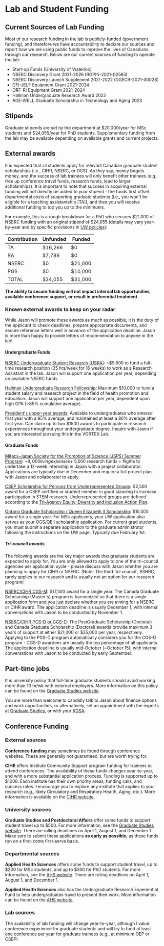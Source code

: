# Lab and Student Funding

## Current Sources of Lab Funding
Most of our research funding in the lab is publicly-funded (government funding), and therefore we have accountability to declare our sources and report how we are using public funds to improve the lives of Canadians through our research. Below are our current sources of funding to operate the lab:
* Start-up Funds (University of Waterloo)
* NSERC Discovery Grant 2021-2026 (RGPIN-2021-02563)
* NSERC Discovery Launch Supplement 2021-2022 (DGECR-2021-00028)
* CFI-JELF Equipment Grant 2021-2024
* ORF-RI Equipment Grant 2021-2024
* Hallman Undergraduate Research Award 2023
* AGE-WELL Graduate Scholarship in Technology and Aging 2023

## Stipends
Graduate stipends are set by the department at $20,000/year for MSc students and $24,055/year for PhD students. Supplementary funding from the lab may be available depending on available grants and current projects.

## External awards
It is expected that all students apply for relevant Canadian graduate student scholarships (i.e., CIHR, NSERC, or OGS). As they say, money begets money, and the success of lab trainees will only benefit other trainees (e.g., free up conference travel funds, research funds, lead to larger scholarships). It is important to note that success in acquiring external funding will not directly be added to your stipend - the funds first offset departmental costs of supporting graduate students (i.e., you won't be eligible for a teaching assistantship [TA]), and then you will receive additional funding to top you up to the minimums.

For example, this is a rough breakdown for a PhD who secures $21,000 of NSERC funding with an original stipend of $24,055 (details may vary year-by-year and by specific provisions in [UW policies](https://uwaterloo.ca/graduate-studies-postdoctoral-affairs/current-students/internal-waterloo-awards/presidents-graduate-scholarship)):

| Contribution | Unfunded | Funded |
| ---- | ---- | ---- |
| TA | $16,266 | $0 |
| RA | $7,789 | $0 |
| NSERC | $0 | $21,000 |
| PGS | $0 | $10,000 |
| TOTAL | $24,055 | $31,000 |


**The ability to secure funding will not impact internal lab opportunities, available conference support, or result in preferential treatment.**

### Known external awards to keep on your radar
While Jason will promote these awards as much as possible, it is the duty of the applicant to check deadlines, prepare appropriate documents, and secure reference letters well in advance of the application deadline. Jason is more than happy to provide letters of recommendation to anyone in the lab!

#### Undergraduate Funds
[NSERC Undergraduate Student Research (USRA)](https://www.nserc-crsng.gc.ca/Students-Etudiants/UG-PC/USRA-BRPC_eng.asp): ~$5,600 to fund a full-time research position (35 hrs/week for 16 weeks) to work as a Research Assistant in the lab. Jason will support one application per year, depending on available NSERC funds.

[Hallman Undergraduate Research Fellowship](https://uwaterloo.ca/applied-health-sciences/faculty-staff/research-funding/hallman-undergraduate-research-fellowship): Maximum $10,000 to fund a student salary and research project in the field of health promotion and education. Jason will support one application per year, dependent upon high GPA (>85% cumulative average).

[President's upper-year awards](https://uwaterloo.ca/student-awards-financial-aid/undergraduate-awards/presidents-upper-year-awards#:~:text=each%20award%20name.-,President's%20Research%20Award,either%20in%20person%20or%20remotely): Available to undergraduates who entered first year with a 95% average, and maintained at least a 80% average after first year. Can claim up to two $1500 awards to participate in research experiences throughout your undergraduate degree. Inquire with Jason if you are interested pursuing this in the VORTEX Lab.

#### Graduate Funds
[Mitacs-Japan Society for the Promotion of Science (JSPS) Summer Program](https://www.mitacs.ca/en/programs/globalink/mitacs-jsps-summer-program): ~$8,000 living expenses + ~$5,000 research funds + flights to undertake a 12-week internship in Japan with a project collaborator. Applications are typically due in December and require a full project plan with Jason and collaborator to apply.

[CSEP Scholarship for Persons from Underrepresented Groups](https://csep.ca/en/about-csep/awards--grants-/csep-scholarship-for-persons-from-underrepresented-groups-): $2,500 award for a CSEP certified or student member in good standing to increase participation in STEM research. Underrepresented groups are defined according to the [Tri-Agency Equity, Diversity and Inclusion Action Plan](https://www.nserc-crsng.gc.ca/NSERC-CRSNG/EDI-EDI/Dimensions-Charter_Dimensions-Charte_eng.asp).

[Ontario Graduate Scholarship / Queen Elizabeth II Scholarship](https://uwaterloo.ca/graduate-studies-postdoctoral-affairs/current-students/external-awards/ontario-graduate-scholarship-ogs-and-queen-elizabeth-ii): $15,000 award for a single year. For MSc applicants, your UW application also serves as your OGS/QEII scholarship application. For current grad students, you must submit a separate application to the graduate administrator following the instructions on the UW page. Typically due February 1st.

##### Tri-council awards
The following awards are the key major awards that graduate students are expected to apply for. You are only allowed to apply to one of the tri-council agencies per application cycle - please discuss with Jason whether you are planning to apply for CIHR or NSERC. (Note: The third 'tri-council', SSHRC, rarely applies to our research and is usually not an option for our research program)

[NSERC/CIHR CGS-M](https://www.nserc-crsng.gc.ca/students-etudiants/pg-cs/cgsm-bescm_eng.asp): $17,500 award for a single year. The Canada Graduate Scholarship (Master's) program is harmonized so that there is a single application form and you just declare whether you are aiming for a NSERC or CIHR award. The application deadline is usually December 1, with internal conversations with Jason to be conducted by November 1.

[NSERC/CIHR PGS-D or CGS-D](https://www.nserc-crsng.gc.ca/students-etudiants/pg-cs/bellandpostgrad-belletsuperieures_eng.asp): The PostGraduate Scholarship (Doctoral) and Canada Graduate Scholarship (Doctoral) awards provide maximum 3 years of support at either $21,000 or $35,000 per year, respectively. Applying to the PGS-D program automatically considers you for the CGS-D program - CGS-D awardees are usually the top percentage of all applicants. The application deadline is usually mid-October (~October 15), with internal conversations with Jason to be conducted by early September.


## Part-time jobs
It is university policy that full-time graduate students should avoid working more than 10 hr/wk with external employers. More information on this policy can be found on the [Graduate Studies website](https://uwaterloo.ca/graduate-studies-academic-calendar/general-information-and-regulations/full-time-students).

You are more than welcome to candidly talk to Jason about finance options and work opportunities, or alternatively, set an appointment with the experts at [Graduate Studies](https://uwaterloo.ca/graduate-studies-postdoctoral-affairs/future-students/funding-your-education), or with your [KGSA](https://uwaterloo.ca/kinesiology-graduate-student-association/).

## Conference Funding
### External sources
**Conference funding** may sometimes be found through conference websites. These are generally not guaranteed, but are worth trying for.

**CIHR** offers Institute Community Support program funding for trainees to attend conferences. The availability of these funds changes year-to-year, and with a more substantial application process. Funding is supported up to $1000. Each institute has their own priority areas, funding calls, and success rates. I encourage you to explore any institute that applies to your research (e.g., likely Circulatory and Respiratory Health, Aging, etc.). More information is available on the [CIHR website](https://cihr-irsc.gc.ca/e/36078.html).

### University sources
**Graduate Studies and Postdoctoral Affairs** offer some funds to support student travel up to $500. For more information, see the [Graduate Studies website](https://uwaterloo.ca/forms/graduate-studies/graduate-studies-research-travel-assistantship-application).
There are rolling deadlines on April 1, August 1, and December 1. Make sure to submit these applications **as early as possible**, as these funds run on a first-come first-serve basis.

### Departmental sources
**Applied Health Sciences** offers some funds to support student travel, up to $200 for MSc students, and up to $300 for PhD students. For more information, see the [AHS website](https://uwaterloo.ca/applied-health-sciences/current-graduates/policies-procedures/travel-assistance-and-travel-claims).
There are rolling deadlines on April 1, August 1, and December 1.

**Applied Health Sciences** also has the Undergraduate Research Experiential Fund to help undergraduates travel to present their work. More information can be found on the [AHS website](https://uwaterloo.ca/applied-health-sciences/current-undergraduates/funding-awards).

### Lab sources
The availability of lab funding will change year-to-year, although I value conference experience for graduate students and will try to fund at least one conference per year for graduate trainees (e.g., at minimum OEP or CSEP)
